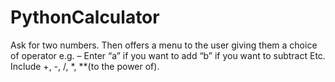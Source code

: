 # PythonCalculator
Ask for two numbers. Then offers a menu to the user giving them a choice of operator
e.g. – Enter “a” if you want to add “b” if you want to subtract Etc.
Include +, -, /, *, **(to the power of).
